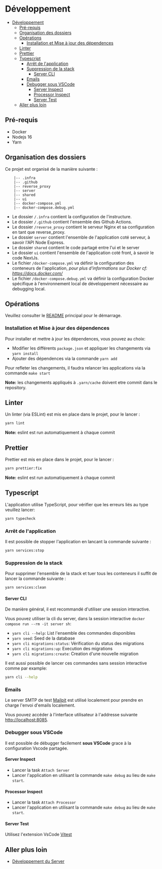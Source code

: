 # Développement

- [Développement](#développement)
  - [Pré-requis](#pré-requis)
  - [Organisation des dossiers](#organisation-des-dossiers)
  - [Opérations](#opérations)
    - [Installation et Mise à jour des dépendences](#installation-et-mise-à-jour-des-dépendences)
  - [Linter](#linter)
  - [Prettier](#prettier)
  - [Typescript](#typescript)
    - [Arrêt de l'application](#arrêt-de-lapplication)
    - [Suppression de la stack](#suppression-de-la-stack)
      - [Server CLI](#server-cli)
    - [Emails](#emails)
    - [Debugger sous VSCode](#debugger-sous-vscode)
      - [Server Inspect](#server-inspect)
      - [Processor Inspect](#processor-inspect)
      - [Server Test](#server-test)
  - [Aller plus loin](#aller-plus-loin)

## Pré-requis

- Docker
- Nodejs 16
- Yarn

## Organisation des dossiers

Ce projet est organisé de la manière suivante :

```
    |-- .infra
    |-- .github
    |-- reverse_proxy
    |-- server
    |-- shared
    |-- ui
    |-- docker-compose.yml
    |-- docker-compose.debug.yml

```

- Le dossier `/.infra` contient la configuration de l'instructure.
- Le dossier `/.github` contient l'ensemble des Github Actions.
- Le dossier `/reverse_proxy` contient le serveur Nginx et sa configuration en tant que reverse_proxy.
- Le dossier `server` contient l'ensemble de l'application coté serveur, à savoir l'API Node Express.
- Le dossier `shared` contient le code partagé entre l'ui et le server
- Le dossier `ui` contient l'ensemble de l'application coté front, à savoir le code NextJs.
- Le fichier `/docker-compose.yml` va définir la configuration des conteneurs de l'application, _pour plus d'informations sur Docker cf: https://docs.docker.com/_
- Le fichier `/docker-compose.debug.yml` va définir la configuration Docker spécifique à l'environnement local de développement nécessaire au debugging local.

## Opérations

Veuillez consulter le [README](../README.md#développement) principal pour le démarrage.

### Installation et Mise à jour des dépendences

Pour installer et mettre à jour les dépendences, vous pouvez au choix:

- Modifier les différents `package.json` et appliquer les changements via `yarn install`
- Ajouter des dépendences via la commande `yarn add`

Pour refleter les changements, il faudra relancer les applications via la commande `make start`

**Note:** les changements appliqués à `.yarn/cache` doivent etre commit dans le repository.

## Linter

Un linter (via ESLint) est mis en place dans le projet, pour le lancer :

```bash
yarn lint
```

**Note:** eslint est run automatiquement à chaque commit

## Prettier

Prettier est mis en place dans le projet, pour le lancer :

```bash
yarn prettier:fix
```

**Note:** eslint est run automatiquement à chaque commit

## Typescript

L'application utilise TypeScript, pour vérifier que les erreurs liés au type veuillez lancer:

```bash
yarn typecheck
```

### Arrêt de l'application

Il est possible de stopper l'application en lancant la commande suivante :

```bash
yarn services:stop
```

### Suppression de la stack

Pour supprimer l'ensemble de la stack et tuer tous les conteneurs il suffit de lancer la commande suivante :

```bash
yarn services:clean
```

#### Server CLI

De manière général, il est recommandé d'utiliser une session interactive.

Vous pouvez utiliser la cli du server, dans la session interactive `docker compose run --rm -it server sh`:

- `yarn cli --help`: List l'ensemble des commandes disponibles
- `yarn seed`: Seed de la database
- `yarn cli migrations:status`: Vérification du status des migrations
- `yarn cli migrations:up`: Execution des migrations
- `yarn cli migrations:create`: Creation d'une nouvelle migration

Il est aussi possible de lancer ces commandes sans session interactive comme par example:

```bash
yarn cli --help
```

### Emails

Le server SMTP de test [Mailpit](https://github.com/axllent/mailpit) est utilisé localement pour prendre en charge l'envoi d'emails localement.

Vous pouvez accéder à l'interface utilisateur à l'addresse suivante [http://localhost:8085](http://localhost:8085).

### Debugger sous VSCode

Il est possible de débugger facilement **sous VSCode** grace à la configuration Vscode partagée.

#### Server Inspect

- Lancer la task `Attach Server`
- Lancer l'application en utilisant la commande `make debug` au lieu de `make start`.

#### Processor Inspect

- Lancer la task `Attach Processor`
- Lancer l'application en utilisant la commande `make debug` au lieu de `make start`.

#### Server Test

Utilisez l'extension VsCode [Vitest](https://marketplace.visualstudio.com/items?itemName=ZixuanChen.vitest-explorer)

## Aller plus loin

- [Développement du Server](./developpement/server.md)
